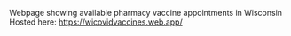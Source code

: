 Webpage showing available pharmacy vaccine appointments in Wisconsin
Hosted here: https://wicovidvaccines.web.app/
